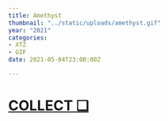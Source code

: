 ```yaml
---
title: Amethyst
thumbnail: "../static/uploads/amethyst.gif"
year: "2021"
categories:
- XTZ
- GIF
date: 2021-05-04T23:00:00Z

---
```

# [COLLECT ❑](https://teia.art/objkt/96100)